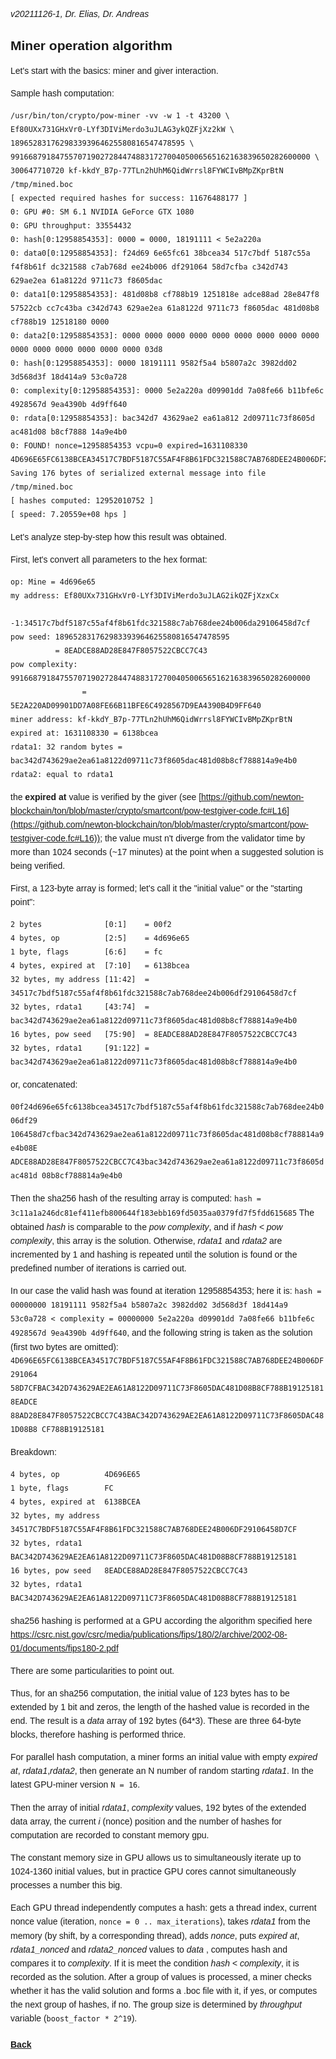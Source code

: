 <style type="text/css" rel="stylesheet">
body {
  font:14px/22px Helvetica, Arial, sans-serif;
}
</style>
*v20211126-1, Dr. Elias, Dr. Andreas*

## Miner operation algorithm

Let's start with the basics: miner and giver interaction.

Sample hash computation:

```
/usr/bin/ton/crypto/pow-miner -vv -w 1 -t 43200 \
Ef80UXx731GHxVr0-LYf3DIViMerdo3uJLAG3ykQZFjXz2kW \
189652831762983393964625580816547478595 \
9916687918475570719027284474883172700405006565162163839650282600000 \
300647710720 kf-kkdY_B7p-77TLn2hUhM6QidWrrsl8FYWCIvBMpZKprBtN /tmp/mined.boc
[ expected required hashes for success: 11676488177 ]
0: GPU #0: SM 6.1 NVIDIA GeForce GTX 1080
0: GPU throughput: 33554432
0: hash[0:12958854353]: 0000 = 0000, 18191111 < 5e2a220a
0: data0[0:12958854353]: f24d69 6e65fc61 38bcea34 517c7bdf 5187c55a f4f8b61f dc321588 c7ab768d ee24b006 df291064 58d7cfba c342d743 629ae2ea 61a8122d 9711c73 f8605dac
0: data1[0:12958854353]: 481d08b8 cf788b19 1251818e adce88ad 28e847f8 57522cb cc7c43ba c342d743 629ae2ea 61a8122d 9711c73 f8605dac 481d08b8 cf788b19 12518180 0000
0: data2[0:12958854353]: 0000 0000 0000 0000 0000 0000 0000 0000 0000 0000 0000 0000 0000 0000 0000 03d8
0: hash[0:12958854353]: 0000 18191111 9582f5a4 b5807a2c 3982dd02 3d568d3f 18d414a9 53c0a728
0: complexity[0:12958854353]: 0000 5e2a220a d09901dd 7a08fe66 b11bfe6c 4928567d 9ea4390b 4d9ff640
0: rdata[0:12958854353]: bac342d7 43629ae2 ea61a812 2d09711c73f8605d ac481d08 b8cf7888 14a9e4b0
0: FOUND! nonce=12958854353 vcpu=0 expired=1631108330
4D696E65FC6138BCEA34517C7BDF5187C55AF4F8B61FDC321588C7AB768DEE24B006DF29106458D7CFBAC342D743629AE2EA61A8122D09711C73F8605DAC481D08B8CF788B191251818EADCE88AD28E847F8057522CBCC7C43BAC342D743629AE2EA61A8122D09711C73F8605DAC481D08B8CF788B19125181
Saving 176 bytes of serialized external message into file /tmp/mined.boc
[ hashes computed: 12952010752 ]
[ speed: 7.20559e+08 hps ]
```

Let's analyze step-by-step how this result was obtained. 

First, let's convert all parameters to the hex format:

```
op: Mine = 4d696e65
my address: Ef80UXx731GHxVr0-LYf3DIViMerdo3uJLAG2ikQZFjXzxCx 
            -1:34517c7bdf5187c55af4f8b61fdc321588c7ab768dee24b006da29106458d7cf
pow seed: 189652831762983393964625580816547478595 
          = 8EADCE88AD28E847F8057522CBCC7C43
pow complexity: 9916687918475570719027284474883172700405006565162163839650282600000 
                = 5E2A220AD09901DD7A08FE66B11BFE6C4928567D9EA4390B4D9FF640
miner address: kf-kkdY_B7p-77TLn2hUhM6QidWrrsl8FYWCIvBMpZKprBtN
expired at: 1631108330 = 6138bcea
rdata1: 32 random bytes = bac342d743629ae2ea61a8122d09711c73f8605dac481d08b8cf788814a9e4b0
rdata2: equal to rdata1
```

the **expired at** value is verified by the giver (see [https://github.com/newton-blockchain/ton/blob/master/crypto/smartcont/pow-testgiver-code.fc#L16](https://github.com/newton-blockchain/ton/blob/master/crypto/smartcont/pow-testgiver-code.fc#L16)); the value must n't diverge from the validator time by more than 1024 seconds (~17 minutes) at the point when a suggested solution is being verified.

First, a 123-byte array is formed; let's call it the "initial value" or the "starting point":

```
2 bytes              [0:1]    = 00f2
4 bytes, op          [2:5]    = 4d696e65
1 byte, flags        [6:6]    = fc
4 bytes, expired at  [7:10]   = 6138bcea
32 bytes, my address [11:42]  = 34517c7bdf5187c55af4f8b61fdc321588c7ab768dee24b006df29106458d7cf
32 bytes, rdata1     [43:74]  = bac342d743629ae2ea61a8122d09711c73f8605dac481d08b8cf788814a9e4b0
16 bytes, pow seed   [75:90]  = 8EADCE88AD28E847F8057522CBCC7C43
32 bytes, rdata1     [91:122] = bac342d743629ae2ea61a8122d09711c73f8605dac481d08b8cf788814a9e4b0
```

or, concatenated:

`00f24d696e65fc6138bcea34517c7bdf5187c55af4f8b61fdc321588c7ab768dee24b006df29
106458d7cfbac342d743629ae2ea61a8122d09711c73f8605dac481d08b8cf788814a9e4b08E
ADCE88AD28E847F8057522CBCC7C43bac342d743629ae2ea61a8122d09711c73f8605dac481d
08b8cf788814a9e4b0`

Then the sha256 hash of the resulting array is computed: `hash = 3c11a1a246dc81ef411efb800644f183ebb169fd5035aa0379fd7f5fdd615685`
The obtained *hash* is comparable to the *pow complexity*, and if *hash < pow complexity*, this array is the solution. 
Otherwise,  *rdata1* and *rdata2* are incremented by 1 and hashing is repeated until the solution is found or the predefined number of iterations is carried out.

In our case the valid hash was found at iteration 12958854353; here it is: `hash = 00000000 18191111 9582f5a4 b5807a2c 3982dd02 3d568d3f 18d414a9 53c0a728 < complexity = 00000000 5e2a220a d09901dd 7a08fe66 b11bfe6c 4928567d 9ea4390b 4d9ff640`, and the following string is taken as the solution (first two bytes are omitted): `4D696E65FC6138BCEA34517C7BDF5187C55AF4F8B61FDC321588C7AB768DEE24B006DF291064
58D7CFBAC342D743629AE2EA61A8122D09711C73F8605DAC481D08B8CF788B191251818EADCE
88AD28E847F8057522CBCC7C43BAC342D743629AE2EA61A8122D09711C73F8605DAC481D08B8
CF788B19125181`

Breakdown:

```
4 bytes, op          4D696E65
1 byte, flags        FC
4 bytes, expired at  6138BCEA
32 bytes, my address 34517C7BDF5187C55AF4F8B61FDC321588C7AB768DEE24B006DF29106458D7CF
32 bytes, rdata1     BAC342D743629AE2EA61A8122D09711C73F8605DAC481D08B8CF788B19125181
16 bytes, pow seed   8EADCE88AD28E847F8057522CBCC7C43
32 bytes, rdata1     BAC342D743629AE2EA61A8122D09711C73F8605DAC481D08B8CF788B19125181
```

 sha256 hashing is performed at a GPU according the algorithm specified here  https://csrc.nist.gov/csrc/media/publications/fips/180/2/archive/2002-08-01/documents/fips180-2.pdf

There are some particularities to point out. 

Thus, for an sha256 computation, the initial value of 123 bytes has to be extended by 1 bit and zeros, the length of the hashed value is recorded in the end. The result is a *data* array of 192 bytes (64*3). These are three 64-byte blocks, therefore hashing is performed thrice.

For parallel hash computation, a miner forms an initial value with empty *expired at*, *rdata1*,*rdata2*, then generate an N  number of random starting *rdata1*. In the latest GPU-miner version `N = 16`.

Then the array of initial  *rdata1*, *complexity* values, 192 bytes of the extended data array, the current *i* (nonce) position and the number of hashes for computation are recorded to constant memory gpu.

The constant memory size in GPU allows us to simultaneously iterate up to 1024-1360 initial values, but in practice GPU cores cannot simultaneously processes a number this big.

Each GPU thread independently computes a hash: gets a thread index, current nonce value (iteration, `nonce = 0 .. max_iterations`), takes *rdata1* from the memory (by shift, by a corresponding thread), adds *nonce*, puts *expired at*, *rdata1_nonced* and *rdata2_nonced* values to *data* , computes hash and compares it to *complexity*. If it is meet the condition *hash < complexity*, it is recorded as the solution. After a group of values is processed, a miner checks whether it has the valid solution and forms a .boc file with it, if yes, or computes the next group of hashes, if no. The group size is determined by  *throughput* variable (`boost_factor * 2^19`).




#### [Back](./../index_ru.md)
